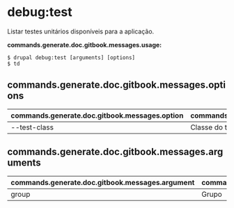# debug:test
Listar testes unitários disponíveis para a aplicação.

**commands.generate.doc.gitbook.messages.usage:**
```
$ drupal debug:test [arguments] [options]
$ td  
```

## commands.generate.doc.gitbook.messages.options
commands.generate.doc.gitbook.messages.option | commands.generate.doc.gitbook.messages.details
-------|-------------
--test-class | Classe do teste

## commands.generate.doc.gitbook.messages.arguments
commands.generate.doc.gitbook.messages.argument | commands.generate.doc.gitbook.messages.details
---------|-------------
group | Grupo
